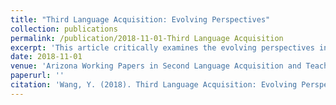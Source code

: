 ```yaml
---
title: "Third Language Acquisition: Evolving Perspectives"
collection: publications
permalink: /publication/2018-11-01-Third Language Acquisition
excerpt: 'This article critically examines the evolving perspectives in the field of third/additional lanauge acquisition'
date: 2018-11-01
venue: 'Arizona Working Papers in Second Language Acquisition and Teaching'
paperurl: ''
citation: 'Wang, Y. (2018). Third Language Acquisition: Evolving Perspectives. Arizona Working Paper Vol. 25. 64-81. '
---
```




